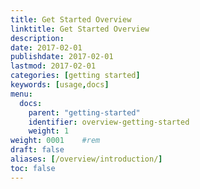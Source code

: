 ```yaml
---
title: Get Started Overview
linktitle: Get Started Overview
description:
date: 2017-02-01
publishdate: 2017-02-01
lastmod: 2017-02-01
categories: [getting started]
keywords: [usage,docs]
menu:
  docs:
    parent: "getting-started"
    identifier: overview-getting-started
    weight: 1
weight: 0001	#rem
draft: false
aliases: [/overview/introduction/]
toc: false
---
```



